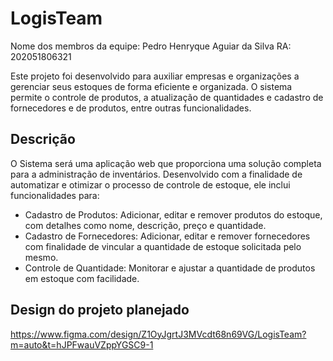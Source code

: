 # LogisTeam

Nome dos membros da equipe: Pedro Henryque Aguiar da Silva RA: 202051806321

Este projeto foi desenvolvido para auxiliar empresas e organizações a gerenciar seus estoques de forma eficiente e organizada. O sistema permite o controle de produtos, a atualização de quantidades e cadastro de fornecedores e de produtos, entre outras funcionalidades.

## Descrição

O Sistema será uma aplicação web que proporciona uma solução completa para a administração de inventários. Desenvolvido com a finalidade de automatizar e otimizar o processo de controle de estoque, ele inclui funcionalidades para:

- Cadastro de Produtos: Adicionar, editar e remover produtos do estoque, com detalhes como nome, descrição, preço e quantidade.
- Cadastro de Fornecedores: Adicionar, editar e remover fornecedores com finalidade de vincular a quantidade de estoque solicitada pelo mesmo.
- Controle de Quantidade: Monitorar e ajustar a quantidade de produtos em estoque com facilidade.

## Design do projeto planejado

https://www.figma.com/design/Z1OyJgrtJ3MVcdt68n69VG/LogisTeam?m=auto&t=hJPFwauVZppYGSC9-1
